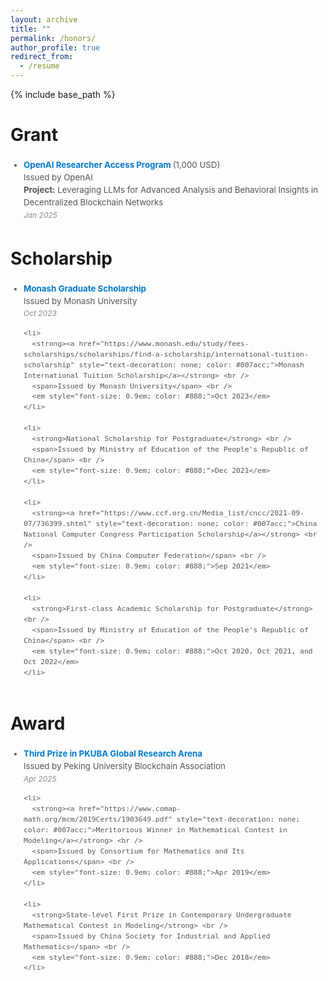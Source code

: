```yaml
---
layout: archive
title: ""
permalink: /honors/
author_profile: true
redirect_from:
  - /resume
---
```


{% include base_path %}


# Grant
<div style="margin: 3px 0; padding: 3px;">
  <ul style="margin: 0; padding-left: 18px; font-size: 0.95em; color: #555; line-height: 1.5;">
    <li>
      <strong>
        <a href="https://openai.com/form/researcher-access-program/" style="text-decoration: none; color: #007acc;">
          OpenAI Researcher Access Program
        </a>
      </strong> (1,000 USD) <br />
      <span>Issued by OpenAI</span> <br />
      <span><strong>Project:</strong> Leveraging LLMs for Advanced Analysis and Behavioral Insights in Decentralized Blockchain Networks</span> <br />
      <em style="font-size: 0.9em; color: #888;">Jan 2025</em>
    </li>
  </ul>
</div>



# Scholarship

<div style="margin: 3px 0; padding: 3px;">
  <ul style="margin: 0; padding-left: 18px; font-size: 0.95em; color: #555; line-height: 1.5;">
    <li>
      <strong><a href="https://www.monash.edu/study/fees-scholarships/scholarships/find-a-scholarship/monash-graduate-scholarship-mgs" style="text-decoration: none; color: #007acc;">Monash Graduate Scholarship</a></strong> <br />
      <span>Issued by Monash University</span> <br />
      <em style="font-size: 0.9em; color: #888;">Oct 2023</em>
    </li>

    <li>
      <strong><a href="https://www.monash.edu/study/fees-scholarships/scholarships/find-a-scholarship/international-tuition-scholarship" style="text-decoration: none; color: #007acc;">Monash International Tuition Scholarship</a></strong> <br />
      <span>Issued by Monash University</span> <br />
      <em style="font-size: 0.9em; color: #888;">Oct 2023</em>
    </li>

    <li>
      <strong>National Scholarship for Postgraduate</strong> <br />
      <span>Issued by Ministry of Education of the People's Republic of China</span> <br />
      <em style="font-size: 0.9em; color: #888;">Dec 2021</em>
    </li>
    
    <li>
      <strong><a href="https://www.ccf.org.cn/Media_list/cncc/2021-09-07/736399.shtml" style="text-decoration: none; color: #007acc;">China National Computer Congress Participation Scholarship</a></strong> <br />
      <span>Issued by China Computer Federation</span> <br />
      <em style="font-size: 0.9em; color: #888;">Sep 2021</em>
    </li>

    <li>
      <strong>First-class Academic Scholarship for Postgraduate</strong> <br />
      <span>Issued by Ministry of Education of the People's Republic of China</span> <br />
      <em style="font-size: 0.9em; color: #888;">Oct 2020, Oct 2021, and Oct 2022</em>
    </li>
  </ul>
</div>

# Award

<div style="margin: 3px 0; padding: 3px;">
  <ul style="margin: 0; padding-left: 18px; font-size: 0.95em; color: #555; line-height: 1.5;">
    <li>
      <strong><a href="https://x.com/PKUBlockchain/status/1915306345492078965" style="text-decoration: none; color: #007acc;">Third Prize in PKUBA Global Research Arena</a></strong> <br />
      <span>Issued by Peking University Blockchain Association</span> <br />
      <em style="font-size: 0.9em; color: #888;">Apr 2025</em>
    </li>
    
    <li>
      <strong><a href="https://www.comap-math.org/mcm/2019Certs/1903649.pdf" style="text-decoration: none; color: #007acc;">Meritorious Winner in Mathematical Contest in Modeling</a></strong> <br />
      <span>Issued by Consortium for Mathematics and Its Applications</span> <br />
      <em style="font-size: 0.9em; color: #888;">Apr 2019</em>
    </li>

    <li>
      <strong>State-level First Prize in Contemporary Undergraduate Mathematical Contest in Modeling</strong> <br />
      <span>Issued by China Society for Industrial and Applied Mathematics</span> <br />
      <em style="font-size: 0.9em; color: #888;">Dec 2018</em>
    </li>
  </ul>
</div>

  <!-- * Top 8% of 14,108 teams worldwide -->
  <!--  Top 8% of 42,128 teams from 1,449 universities in China -->
